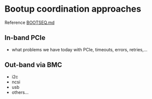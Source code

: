 # Bootup coordination approaches

Reference [BOOTSEQ.md](./BOOTSEQ.md)

## In-band PCIe

- what problems we have today with PCIe, timeouts, errors, retries,...

## Out-band via BMC

- i2c
- ncsi
- usb
- others...
